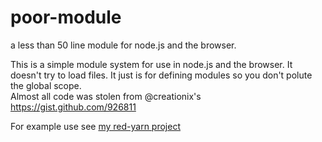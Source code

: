 poor-module
===========

a less than 50 line module for node.js and the browser.

This is a simple module system for use in node.js and the browser. 
It doesn't try to load files. It just is for defining modules so you don't polute the global scope.  
Almost all code was stolen from @creationix's https://gist.github.com/926811 


For example use see <a href="http://github.com/drewlesueur/red-yarn">my red-yarn project</a>


